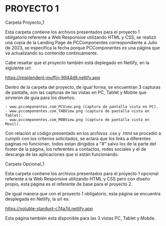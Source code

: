 # PROYECTO 1

Carpeta Proyecto_1

Esta carpeta contiene los archivos presentados para el proyecto 1 obligatorio referente a Web Responsive utilizando HTML y CSS, se realizó una copia de la Landing Page de PCComponentes correspondiente a Julio de 2023, se especifica la fecha porque PCComponentes es una página que va actualizando su contenido continuamente.

Cabe resaltar que el proyecto también está deplegado en Netlify, en la siguiente url:

https://resplendent-muffin-9944d9.netlify.app

Dentro de la carpeta del proyecto, de igual forma, se encuentran 3 capturas de pantalla, son las capturas de las vistas en PC, Tablet y Mobile que sirvieron de guia para los diseños.

    - www.pccomponentes.com_PCView.png (captura de pantalla vista en PC).
    - www.pccomponentes.com_TABView.png (captura de pantalla vista en Tablet).
    - www.pccomponentes.com_MOBView.png (captura de pantalla vista en Movil).

Con relación al código presentado en los archivos .css y .html se procedió a cumplir con los criterios solicitados, se aclara que los links a diferentes paginas no funcionan, todos estan dirigidos a "#" salvo los de la parte del footer de la página, los referentes a contactos, redes sociales y el de descarga de las aplicaciones que sí están funcionando.


Carpeta Opcional_1

Esta carpeta contiene los archivos presentados para el proyecto 1 opcional referente a la Web Responsive utilizando HTML y CSS pero con diseño propio, esta página es el referente de base para el proyecto 2.

De igual manera que con el proyecto 1 obligatorio, esta página se encuentra desplegada en Netlify, la url es:

https://voluble-stardust-c74a7d.netlify.app

Esta página también esta disponible para las 3 vistas PC, Tablet y Mobile.